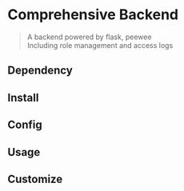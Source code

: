 # Comprehensive Backend

> A backend powered by flask, peewee  
> Including role management and access logs

## Dependency

## Install

## Config

## Usage

## Customize
